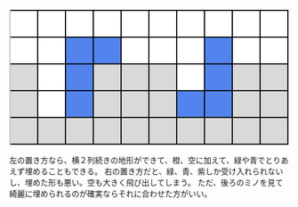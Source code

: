 ![LJミノ](/assets/img/tetris/lj-hole.png)

左の置き方なら、横２列続きの地形ができて、橙、空に加えて、緑や青でとりあえず埋めることもできる。
右の置き方だと、緑、青、紫しか受け入れられないし、埋めた形も悪い。空も大きく飛び出してしまう。
ただ、後ろのミノを見て綺麗に埋められるのが確実ならそれに合わせた方がいい。
